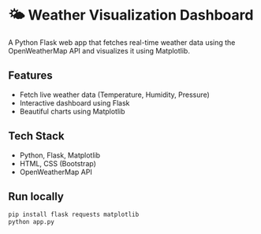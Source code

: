 # 🌤️ Weather Visualization Dashboard

A Python Flask web app that fetches real-time weather data using the OpenWeatherMap API and visualizes it using Matplotlib.

## Features
- Fetch live weather data (Temperature, Humidity, Pressure)
- Interactive dashboard using Flask
- Beautiful charts using Matplotlib

## Tech Stack
- Python, Flask, Matplotlib
- HTML, CSS (Bootstrap)
- OpenWeatherMap API

## Run locally
```bash
pip install flask requests matplotlib
python app.py
